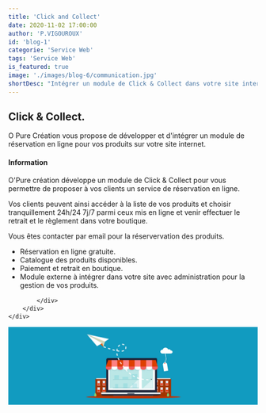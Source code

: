 ```yaml
---
title: 'Click and Collect'
date: 2020-11-02 17:00:00
author: 'P.VIGOUROUX'
id: 'blog-1'
categorie: 'Service Web'
tags: 'Service Web'
is_featured: true
image: './images/blog-6/communication.jpg'
shortDesc: "Intégrer un module de Click & Collect dans votre site internet et proposer la réservation en ligne gratuite de vos produits ainsi que le paiement et le retrait en boutique. Ce module externe vous permettra une meilleure visibilité, vos clients pourront réserver en ligne."
---
```


<div class="rn-blog-meta-area section-pb-xl">
    <div class="row">
        <div class="col-1 offset-1">
            <h2>Click & Collect.</h2>
            <p>O Pure Création vous propose de développer et d'intégrer un module de réservation en ligne pour vos produits sur votre site internet.</p>
        </div>
        <div class="col-2 offset-1">
    <div class="rn-blog-content">
                <h4>Information</h4>
                <p>O'Pure création développe un module de Click & Collect pour vous permettre de proposer à vos clients un service de réservation en ligne.</p>
                <p>Vos clients peuvent ainsi accéder à la liste de vos produits et choisir tranquillement 24h/24 7j/7 parmi ceux mis en ligne et venir effectuer le retrait et le règlement dans votre boutique.</p>
                <p>Vous êtes contacter par email pour la réservervation des produits.</p>
                <ul>
                    <li>Réservation en ligne gratuite.</li>
                    <li>Catalogue des produits disponibles.</li>
                    <li>Paiement et retrait en boutique.</li>
                    <li>Module externe à intégrer dans votre site avec administration pour la gestion de vos produits.</li>
                </ul>
         
            </div>
        </div>
    </div>
</div>

<div class="full-width-box">
     <img src="./images/blog-2/clickc.jpg" alt="Click & Collect"/>
</div>

